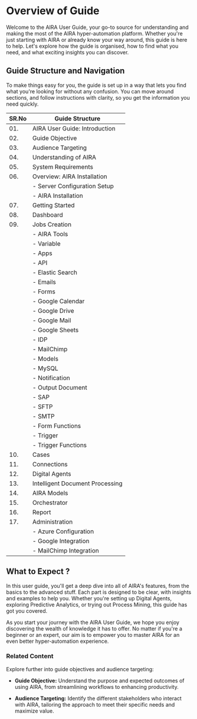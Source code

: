 
# Overview of Guide

Welcome to the AIRA User Guide, your go-to source for understanding and making the most of the AIRA hyper-automation platform. Whether you're just starting with AIRA or already know your way around, this guide is here to help. Let's explore how the guide is organised, how to find what you need, and what exciting insights you can discover.

## Guide Structure and Navigation

To make things easy for you, the guide is set up in a way that lets you find what you're looking for without any confusion. You can move around sections, and follow instructions with clarity, so you get the information you need quickly.

| SR.No | Guide Structure                     |
|-------|------------------------------------|
| 01.   | AIRA User Guide: Introduction     |
| 02.   | Guide Objective                    |
| 03.   | Audience Targeting                 |
| 04.   | Understanding of AIRA              |
| 05.   | System Requirements                |
| 06.   | Overview: AIRA Installation        |
|       |   - Server Configuration Setup    |
|       |   - AIRA Installation             |
| 07.   | Getting Started                    |
| 08.   | Dashboard                          |
| 09.   | Jobs Creation                      |
|       |   - AIRA Tools                     |
|       |       - Variable                  |
|       |       - Apps                      |
|       |           - API                   |
|       |           - Elastic Search        |
|       |           - Emails                |
|       |           - Forms                 |
|       |           - Google Calendar       |
|       |           - Google Drive          |
|       |           - Google Mail           |
|       |           - Google Sheets         |
|       |           - IDP                   |
|       |           - MailChimp             |
|       |           - Models                |
|       |           - MySQL                 |
|       |           - Notification          |
|       |           - Output Document       |
|       |           - SAP                   |
|       |           - SFTP                  |
|       |           - SMTP                  |
|       |               - Form Functions    |
|       |   - Trigger                        |
|       |               - Trigger Functions |
| 10.   | Cases                              |
| 11.   | Connections                        |
| 12.   | Digital Agents                     |
| 13.   | Intelligent Document Processing    |
| 14.   | AIRA Models                        |
| 15.   | Orchestrator                       |
| 16.   | Report                             |
| 17.   | Administration                     |
|       |   - Azure Configuration            |
|       |   - Google Integration             |
|       |   - MailChimp Integration          |


## What to Expect ?

In this user guide, you'll get a deep dive into all of AIRA's features, from the basics to the advanced stuff. Each part is designed to be clear, with insights and examples to help you. Whether you're setting up Digital Agents, exploring Predictive Analytics, or trying out Process Mining, this guide has got you covered.

As you start your journey with the AIRA User Guide, we hope you enjoy discovering the wealth of knowledge it has to offer. No matter if you're a beginner or an expert, our aim is to empower you to master AIRA for an even better hyper-automation experience.

### Related Content

Explore further into guide objectives and audience targeting:

- **Guide Objective:** Understand the purpose and expected outcomes of using AIRA, from streamlining workflows to enhancing productivity.

- **Audience Targeting:** Identify the different stakeholders who interact with AIRA, tailoring the approach to meet their specific needs and maximize value.
